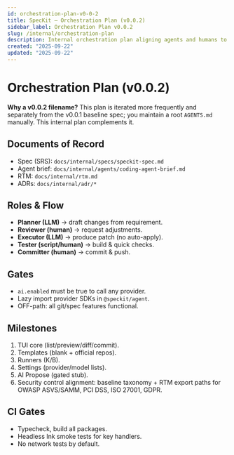```yaml
---
id: orchestration-plan-v0-0-2
title: SpecKit — Orchestration Plan (v0.0.2)
sidebar_label: Orchestration Plan v0.0.2
slug: /internal/orchestration-plan
description: Internal orchestration plan aligning agents and humans to the SpecKit v0.0.1 baseline.
created: "2025-09-22"
updated: "2025-09-22"
---
```


# Orchestration Plan (v0.0.2)

**Why a v0.0.2 filename?** This plan is iterated more frequently and separately from the v0.0.1 baseline spec; you maintain a root `AGENTS.md` manually. This internal plan complements it.

## Documents of Record
- Spec (SRS): `docs/internal/specs/speckit-spec.md`
- Agent brief: `docs/internal/agents/coding-agent-brief.md`
- RTM: `docs/internal/rtm.md`
- ADRs: `docs/internal/adr/*`

## Roles & Flow
- **Planner (LLM)** → draft changes from requirement.
- **Reviewer (human)** → request adjustments.
- **Executor (LLM)** → produce patch (no auto-apply).
- **Tester (script/human)** → build & quick checks.
- **Committer (human)** → commit & push.

## Gates
- `ai.enabled` must be true to call any provider.
- Lazy import provider SDKs in `@speckit/agent`.
- OFF-path: all git/spec features functional.

## Milestones
1. TUI core (list/preview/diff/commit).
2. Templates (blank + official repos).
3. Runners (K/B).
4. Settings (provider/model lists).
5. AI Propose (gated stub).
6. Security control alignment: baseline taxonomy + RTM export paths for OWASP ASVS/SAMM, PCI DSS, ISO 27001, GDPR.

## CI Gates
- Typecheck, build all packages.
- Headless Ink smoke tests for key handlers.
- No network tests by default.
